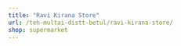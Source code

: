 ```yaml
---
title: "Ravi Kirana Store"
url: /teh-multai-distt-betul/ravi-kirana-store/
shop: supermarket
---
```

